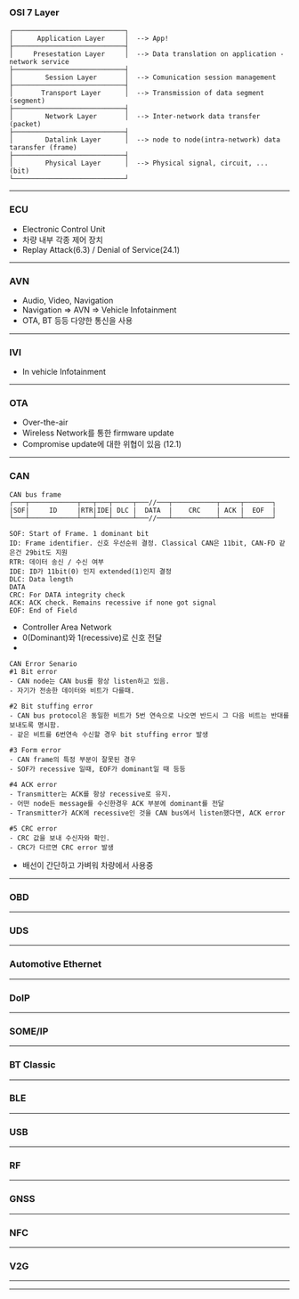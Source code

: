 ### OSI 7 Layer
```
┌────────────────────────────┐
│      Application Layer     │  --> App!
├────────────────────────────┤
│     Presestation Layer     │  --> Data translation on application - network service
├────────────────────────────┤  
│        Session Layer       │  --> Comunication session management
├────────────────────────────┤
│       Transport Layer      │  --> Transmission of data segment (segment)
├────────────────────────────┤
│        Network Layer       │  --> Inter-network data transfer (packet)
├────────────────────────────┤
│        Datalink Layer      │  --> node to node(intra-network) data taransfer (frame)
├────────────────────────────┤ 
│        Physical Layer      │  --> Physical signal, circuit, ... (bit)
└────────────────────────────┘
```

---
### ECU

- Electronic Control Unit
- 차량 내부 각종 제어 장치
- Replay Attack(6.3) / Denial of Service(24.1)

---

### AVN

- Audio, Video, Navigation
- Navigation => AVN => Vehicle Infotainment
- OTA, BT 등등 다양한 통신을 사용

---

### IVI

- In vehicle Infotainment

---

### OTA

- Over-the-air
- Wireless Network를 통한 firmware update
- Compromise update에 대한 위협이 있음 (12.1)

---

### CAN

```
CAN bus frame
┌───┬────────────┬───┬───┬─────┬───//───┬───────────┬─────┬───────┐
|SOF|     ID     |RTR|IDE| DLC |  DATA  |    CRC    | ACK |  EOF  |
└───┴────────────┴───┴───┴─────┴───//───┴───────────┴─────┴───────┘

SOF: Start of Frame. 1 dominant bit
ID: Frame identifier. 신호 우선순위 결정. Classical CAN은 11bit, CAN-FD 같은건 29bit도 지원
RTR: 데이터 송신 / 수신 여부
IDE: ID가 11bit(0) 인지 extended(1)인지 결정
DLC: Data length
DATA
CRC: For DATA integrity check
ACK: ACK check. Remains recessive if none got signal
EOF: End of Field
```
- Controller Area Network
- 0(Dominant)와 1(recessive)로 신호 전달
- 
```
CAN Error Senario
#1 Bit error
- CAN node는 CAN bus를 항상 listen하고 있음.
- 자기가 전송한 데이터와 비트가 다를때.

#2 Bit stuffing error
- CAN bus protocol은 동일한 비트가 5번 연속으로 나오면 반드시 그 다음 비트는 반대를 보내도록 명시함.
- 같은 비트를 6번연속 수신할 경우 bit stuffing error 발생

#3 Form error
- CAN frame의 특정 부분이 잘못된 경우
- SOF가 recessive 일때, EOF가 dominant일 때 등등

#4 ACK error
- Transmitter는 ACK를 항상 recessive로 유지.
- 어떤 node든 message를 수신한경우 ACK 부분에 dominant를 전달
- Transmitter가 ACK에 recessive인 것을 CAN bus에서 listen했다면, ACK error

#5 CRC error
- CRC 값을 보내 수신자와 확인.
- CRC가 다르면 CRC error 발생
```

- 배선이 간단하고 가벼워 차량에서 사용중

---

### OBD

---

### UDS

---

### Automotive Ethernet

---

### DoIP

---

### SOME/IP

---

### BT Classic

---

### BLE

---

### USB

---

### RF

---

### GNSS

---

### NFC

---

### V2G

---

---
